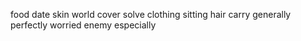 food date skin world cover solve clothing sitting hair carry generally perfectly worried enemy especially